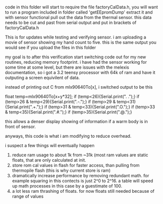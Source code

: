 code in this folder will start to require the file factoryCalData.h, you will want to run a program included in folder called 
'getEEpromDump' extract it and with sensor functional pull out the data from the thermal sensor. this data needs to be cut and past from serial output and put in brackets of factoryCalData.h


This is for updates while testing and verifying sensor. 
i am uploading a movie of sensor showing my hand count to five. 
this is the same output you would see if you upload the files in this folder

my goal is to after this verification start switching code out for my new routines, reducing memory footprint.
i have had the sensor working for some time at some level, but there are issues with the melexis documentation, 
so i got a 3.2 teensy processor with 64k of ram and have it outputing a screen equivilent of data.

instead of printing out C from mlx90640To[x], i switched output to be this

   float temp=mlx90640To[x+y*32];
   if (temp<26){Serial.print(". .");}
    if (temp>26 & temp<29){Serial.print(".-.");}
   if (temp>29 & temp<31){Serial.print(".+.");}
   if (temp>31 & temp<33){Serial.print(".O.");}
   if (temp>33 & temp<35){Serial.print(".#.");}
   if (temp>35){Serial.print(".@.");}
   
   this allows a denser display showing of information if a warm body is in front of sensor.
   
   anyways, this code is what i am modifying to reduce overhead.
   
   i suspect a few things will eventually happen
   
   1) reduce ram usage to about 1k from ~31k (most ram values are static floats, that are only calculated at init.
   2) store rom cal values in flash for faster access, than pulling from thermopile flash (this is why current store is ram)
   3) dramatically increase performance by removing redundant math. for example squaring in this contects is just 2^0 to 2^16. 
   a table will speed up math processes in this case by a guestimate of 100.
   4) a lot less ram thrashing of floats. for now floats still needed because of range of values
